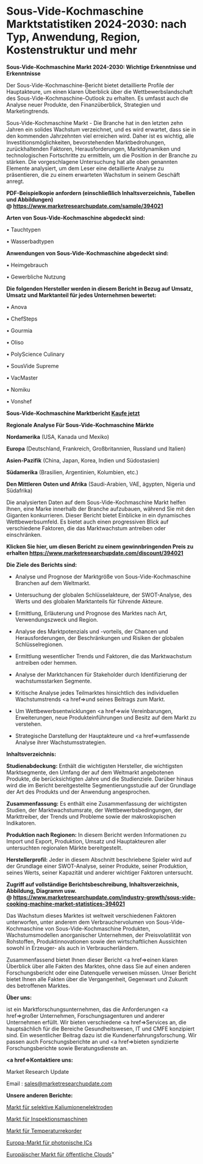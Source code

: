 # Sous-Vide-Kochmaschine Marktstatistiken 2024-2030: nach Typ, Anwendung, Region, Kostenstruktur und mehr

<strong>Sous-Vide-Kochmaschine Markt 2024-2030: Wichtige Erkenntnisse und Erkenntnisse</strong>

Der Sous-Vide-Kochmaschine-Bericht bietet detaillierte Profile der Hauptakteure, um einen klaren Überblick über die Wettbewerbslandschaft des Sous-Vide-Kochmaschine-Outlook zu erhalten. Es umfasst auch die Analyse neuer Produkte, den Finanzüberblick, Strategien und Marketingtrends.

Sous-Vide-Kochmaschine Markt - Die Branche hat in den letzten zehn Jahren ein solides Wachstum verzeichnet, und es wird erwartet, dass sie in den kommenden Jahrzehnten viel erreichen wird. Daher ist es wichtig, alle Investitionsmöglichkeiten, bevorstehenden Marktbedrohungen, zurückhaltenden Faktoren, Herausforderungen, Marktdynamiken und technologischen Fortschritte zu ermitteln, um die Position in der Branche zu stärken. Die vorgeschlagene Untersuchung hat alle oben genannten Elemente analysiert, um dem Leser eine detaillierte Analyse zu präsentieren, die zu einem erwarteten Wachstum in seinem Geschäft anregt.

<strong><b>PDF-Beispielkopie anfordern (einschließlich Inhaltsverzeichnis, Tabellen und Abbildungen) @ </b></strong><strong><a href=https://www.marketresearchupdate.com/sample/394021><strong>https://www.marketresearchupdate.com/sample/394021</u></a></strong></strong>

<strong>Arten von Sous-Vide-Kochmaschine abgedeckt sind:</strong>

• Tauchtypen

• Wasserbadtypen

<strong>Anwendungen von Sous-Vide-Kochmaschine abgedeckt sind:</strong>

• Heimgebrauch

• Gewerbliche Nutzung

<strong>Die folgenden Hersteller werden in diesem Bericht in Bezug auf Umsatz, Umsatz und Marktanteil für jedes Unternehmen bewertet:</strong>

• Anova

• ChefSteps

• Gourmia

• Oliso

• PolyScience Culinary

• SousVide Supreme

• VacMaster

• Nomiku

• Vonshef

<strong>Sous-Vide-Kochmaschine Marktbericht <a href=https://www.marketresearchupdate.com/buynow/394021>Kaufe jetzt</a></strong>

<strong>Regionale Analyse Für Sous-Vide-Kochmaschine Märkte</strong>

<strong>Nordamerika</strong> (USA, Kanada und Mexiko)

<strong>Europa</strong> (Deutschland, Frankreich, Großbritannien, Russland und Italien)

<strong>Asien-Pazifik</strong> (China, Japan, Korea, Indien und Südostasien)

<strong>Südamerika</strong> (Brasilien, Argentinien, Kolumbien, etc.)

<strong>Den Mittleren</strong> <strong>Osten und Afrika</strong> (Saudi-Arabien, VAE, ägypten, Nigeria und Südafrika)

Die analysierten Daten auf dem Sous-Vide-Kochmaschine Markt helfen Ihnen, eine Marke innerhalb der Branche aufzubauen, während Sie mit den Giganten konkurrieren. Dieser Bericht bietet Einblicke in ein dynamisches Wettbewerbsumfeld. Es bietet auch einen progressiven Blick auf verschiedene Faktoren, die das Marktwachstum antreiben oder einschränken.

<strong>Klicken Sie hier, um diesen Bericht zu einem gewinnbringenden Preis zu erhalten
</strong><strong><a href=https://www.marketresearchupdate.com/discount/394021>https://www.marketresearchupdate.com/discount/394021</b></u></strong></a>

<strong>Die Ziele des Berichts sind:</strong>

- Analyse und Prognose der Marktgröße von Sous-Vide-Kochmaschine Branchen auf dem Weltmarkt.

- Untersuchung der globalen Schlüsselakteure, der SWOT-Analyse, des Werts und des globalen Marktanteils für führende Akteure.

- Ermittlung, Erläuterung und Prognose des Marktes nach Art, Verwendungszweck und Region.

- Analyse des Marktpotenzials und -vorteils, der Chancen und Herausforderungen, der Beschränkungen und Risiken der globalen Schlüsselregionen.

- Ermittlung wesentlicher Trends und Faktoren, die das Marktwachstum antreiben oder hemmen.

- Analyse der Marktchancen für Stakeholder durch Identifizierung der wachstumsstarken Segmente.

- Kritische Analyse jedes Teilmarktes hinsichtlich des individuellen Wachstumstrends <a href=>und</a> seines Beitrags zum Markt.

- Um Wettbewerbsentwicklungen <a href=>wie</a> Vereinbarungen, Erweiterungen, neue Produkteinführungen und Besitz auf dem Markt zu verstehen.

- Strategische Darstellung der Hauptakteure und <a href=>umfas</a>sende Analyse ihrer Wachstumsstrategien.

<strong>Inhaltsverzeichnis:</strong>

<strong>Studienabdeckung:</strong> Enthält die wichtigsten Hersteller, die wichtigsten Marktsegmente, den Umfang der auf dem Weltmarkt angebotenen Produkte, die berücksichtigten Jahre und die Studienziele. Darüber hinaus wird die im Bericht bereitgestellte Segmentierungsstudie auf der Grundlage der Art des Produkts und der Anwendung angesprochen.

<strong>Zusammenfassung:</strong> Es enthält eine Zusammenfassung der wichtigsten Studien, der Marktwachstumsrate, der Wettbewerbsbedingungen, der Markttreiber, der Trends und Probleme sowie der makroskopischen Indikatoren.

<strong>Produktion nach Regionen:</strong> In diesem Bericht werden Informationen zu Import und Export, Produktion, Umsatz und Hauptakteuren aller untersuchten regionalen Märkte bereitgestellt.

<strong>Herstellerprofil:</strong> Jeder in diesem Abschnitt beschriebene Spieler wird auf der Grundlage einer SWOT-Analyse, seiner Produkte, seiner Produktion, seines Werts, seiner Kapazität und anderer wichtiger Faktoren untersucht.

<strong><b>Zugriff auf vollständige Berichtsbeschreibung, Inhaltsverzeichnis, Abbildung, Diagramm usw. @ </b></strong><strong><a href=https://www.marketresearchupdate.com/industry-growth/sous-vide-cooking-machine-market-statistices-394021>https://www.marketresearchupdate.com/industry-growth/sous-vide-cooking-machine-market-statistices-394021</a></strong>

Das Wachstum dieses Marktes ist weltweit verschiedenen Faktoren unterworfen, unter anderem dem Verbrauchervolumen von Sous-Vide-Kochmaschine von Sous-Vide-Kochmaschine Produkten, Wachstumsmodellen anorganischer Unternehmen, der Preisvolatilität von Rohstoffen, Produktinnovationen sowie den wirtschaftlichen Aussichten sowohl in Erzeuger- als auch in Verbraucherländern.

Zusammenfassend bietet Ihnen dieser Bericht <a href=>einen</a> klaren Überblick über alle Fakten des Marktes, ohne dass Sie auf einen anderen Forschungsbericht oder eine Datenquelle verweisen müssen. Unser Bericht bietet Ihnen alle Fakten über die Vergangenheit, Gegenwart und Zukunft des betroffenen Marktes.

<strong>Über uns:</strong>

 ist ein Marktforschungsunternehmen, das die Anforderungen <a href=>großer</a> Unternehmen, Forschungsagenturen und anderer Unternehmen erfüllt. Wir bieten verschiedene <a href=>Services</a> an, die hauptsächlich für die Bereiche Gesundheitswesen, IT und CMFE konzipiert sind. Ein wesentlicher Beitrag dazu ist die Kundenerfahrungsforschung. Wir passen auch Forschungsberichte an und <a href=>bieten</a> syndizierte Forschungsberichte sowie Beratungsdienste an.

<strong><a href=>Kontaktiere uns:</a></strong>

Market Research Update

Email : sales@marketresearchupdate.com

<strong>Unsere anderen Berichte:</strong>

<a href=https://www.linkedin.com/pulse/potassium-ion-selective-electrodes-market-size-1f>Markt für selektive Kaliumionenelektroden</a>

<a href=https://www.linkedin.com/pulse/inspection-machines-market-size-share-outlook>Markt für Inspektionsmaschinen</a>

<a href=https://www.linkedin.com/pulse/temperature-recorder-market-size-industry-growth>Markt für Temperaturrekorder</a>

<a href=https://www.linkedin.com/pulse/europe-photonic-ic-market-size-2023-top-key-players-types>Europa-Markt für photonische ICs</a>

<a href=https://www.linkedin.com/pulse/europe-public-cloud-market-overview-demand-size-growth>Europäischer Markt für öffentliche Clouds</a>"
